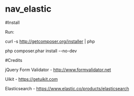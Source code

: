 # nav_elastic


#Install

Run: 

curl -s http://getcomposer.org/installer | php

php composer.phar install --no-dev


#Credits

jQuery Form Validator - http://www.formvalidator.net

Uikit - https://getuikit.com

Elasticsearch - https://www.elastic.co/products/elasticsearch
